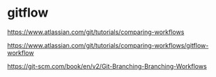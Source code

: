 # gitflow

https://www.atlassian.com/git/tutorials/comparing-workflows

https://www.atlassian.com/git/tutorials/comparing-workflows/gitflow-workflow

https://git-scm.com/book/en/v2/Git-Branching-Branching-Workflows
